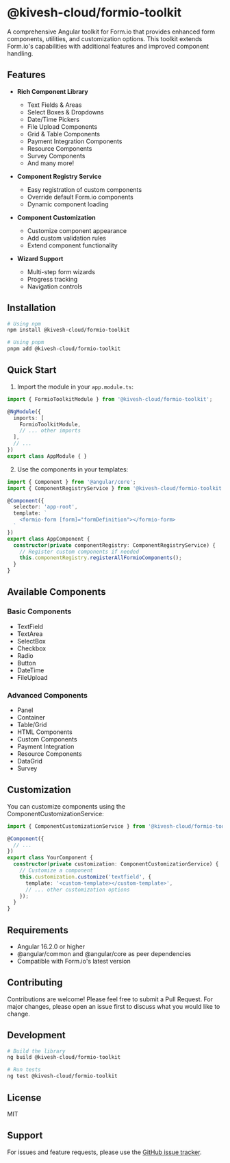 # @kivesh-cloud/formio-toolkit

A comprehensive Angular toolkit for Form.io that provides enhanced form components, utilities, and customization options. This toolkit extends Form.io's capabilities with additional features and improved component handling.

## Features

- **Rich Component Library**
  - Text Fields & Areas
  - Select Boxes & Dropdowns
  - Date/Time Pickers
  - File Upload Components
  - Grid & Table Components
  - Payment Integration Components
  - Resource Components
  - Survey Components
  - And many more!

- **Component Registry Service**
  - Easy registration of custom components
  - Override default Form.io components
  - Dynamic component loading

- **Component Customization**
  - Customize component appearance
  - Add custom validation rules
  - Extend component functionality

- **Wizard Support**
  - Multi-step form wizards
  - Progress tracking
  - Navigation controls

## Installation

```bash
# Using npm
npm install @kivesh-cloud/formio-toolkit

# Using pnpm
pnpm add @kivesh-cloud/formio-toolkit
```

## Quick Start

1. Import the module in your `app.module.ts`:

```typescript
import { FormioToolkitModule } from '@kivesh-cloud/formio-toolkit';

@NgModule({
  imports: [
    FormioToolkitModule,
    // ... other imports
  ],
  // ...
})
export class AppModule { }
```

2. Use the components in your templates:

```typescript
import { Component } from '@angular/core';
import { ComponentRegistryService } from '@kivesh-cloud/formio-toolkit';

@Component({
  selector: 'app-root',
  template: `
    <formio-form [form]="formDefinition"></formio-form>
  `
})
export class AppComponent {
  constructor(private componentRegistry: ComponentRegistryService) {
    // Register custom components if needed
    this.componentRegistry.registerAllFormioComponents();
  }
}
```

## Available Components

### Basic Components
- TextField
- TextArea
- SelectBox
- Checkbox
- Radio
- Button
- DateTime
- FileUpload

### Advanced Components
- Panel
- Container
- Table/Grid
- HTML Components
- Custom Components
- Payment Integration
- Resource Components
- DataGrid
- Survey

## Customization

You can customize components using the ComponentCustomizationService:

```typescript
import { ComponentCustomizationService } from '@kivesh-cloud/formio-toolkit';

@Component({
  // ...
})
export class YourComponent {
  constructor(private customization: ComponentCustomizationService) {
    // Customize a component
    this.customization.customize('textfield', {
      template: '<custom-template></custom-template>',
      // ... other customization options
    });
  }
}
```

## Requirements

- Angular 16.2.0 or higher
- @angular/common and @angular/core as peer dependencies
- Compatible with Form.io's latest version

## Contributing

Contributions are welcome! Please feel free to submit a Pull Request. For major changes, please open an issue first to discuss what you would like to change.

## Development

```bash
# Build the library
ng build @kivesh-cloud/formio-toolkit

# Run tests
ng test @kivesh-cloud/formio-toolkit
```

## License

MIT 

## Support

For issues and feature requests, please use the [GitHub issue tracker](https://github.com/kivesh-cloud/formio-toolkit/issues).
